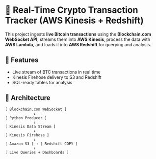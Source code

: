 # 🚀 Real-Time Crypto Transaction Tracker (AWS Kinesis + Redshift)

This project ingests **live Bitcoin transactions** using the **Blockchain.com WebSocket API**, streams them into **AWS Kinesis**, process the data with **AWS Lambda**, and loads it into **AWS Redshift** for querying and analysis.

## 📌 Features

- Live stream of BTC transactions in real time
- Kinesis Firehose delivery to S3 and Redshift
- SQL-ready tables for analysis

## 🧱 Architecture

```plaintext
[ Blockchain.com WebSocket ]
             ↓
[ Python Producer ]
             ↓
[ Kinesis Data Stream ]
             ↓
[ Kinesis Firehose ]
             ↓
[ Amazon S3 ] → [ Redshift COPY ]
             ↓
[ Live Queries + Dashboards ]
